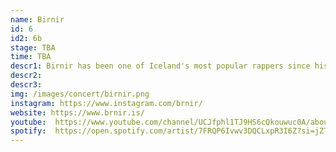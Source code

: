 ```yaml
---
name: Birnir
id: 6
id2: 6b
stage: TBA
time: TBA
descr1: Birnir has been one of Iceland's most popular rappers since his debut in 2017. Last year he released the critically acclaimed album Bushido which cemented his spot as both the top dog of Icelandic rap and a pop icon. Birnir's catalogue is diverse and Lunga guests can expect a high energy epic performance.
descr2:
descr3:
img: /images/concert/birnir.png
instagram: https://www.instagram.com/brnir/
website: https://www.brnir.is/
youtube:  https://www.youtube.com/channel/UCJfphl1TJ9HS6cQkouwuc0A/about
spotify:  https://open.spotify.com/artist/7FRQP6Ivwv3DQCLxpR3I6Z?si=jZTG2ecITfWGh8Nhi3uw_w
---
```

